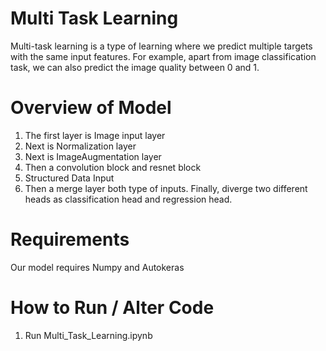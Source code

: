 # Multi Task Learning 

Multi-task learning is a type of learning where we predict multiple targets with the same input features. 
For example, apart from image classification task, we can also predict the image quality between 0 and 1.

Overview of Model
=================
1) The first layer is Image input layer
2) Next is Normalization layer
3) Next is ImageAugmentation layer
4) Then a convolution block and resnet block
5) Structured Data Input
6) Then a merge layer both type of inputs. Finally, diverge two different heads as classification head and regression head.

Requirements
============
Our model requires Numpy and Autokeras

How to Run / Alter Code
=======================
1) Run Multi_Task_Learning.ipynb
